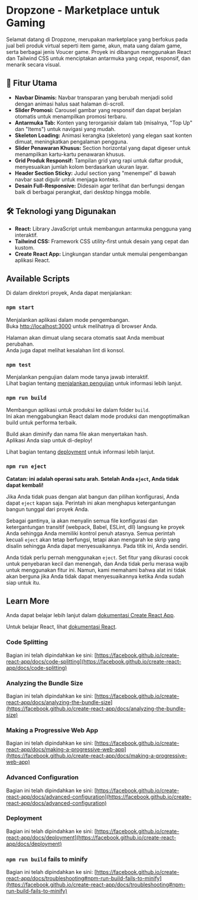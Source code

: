 # Dropzone - Marketplace untuk Gaming

Selamat datang di Dropzone, merupakan marketplace yang berfokus pada jual beli produk virtual seperti item game, akun, mata uang dalam game, serta berbagai jenis Voucer game. Proyek ini dibangun menggunakan React dan Tailwind CSS untuk menciptakan antarmuka yang cepat, responsif, dan menarik secara visual.

## 🚀 Fitur Utama

-   **Navbar Dinamis:** Navbar transparan yang berubah menjadi solid dengan animasi halus saat halaman di-scroll.
-   **Slider Promosi:** Carousel gambar yang responsif dan dapat berjalan otomatis untuk menampilkan promosi terbaru.
-   **Antarmuka Tab:** Konten yang terorganisir dalam tab (misalnya, "Top Up" dan "Items") untuk navigasi yang mudah.
-   **Skeleton Loading:** Animasi kerangka (skeleton) yang elegan saat konten dimuat, meningkatkan pengalaman pengguna.
-   **Slider Penawaran Khusus:** Section horizontal yang dapat digeser untuk menampilkan kartu-kartu penawaran khusus.
-   **Grid Produk Responsif:** Tampilan grid yang rapi untuk daftar produk, menyesuaikan jumlah kolom berdasarkan ukuran layar.
-   **Header Section Sticky:** Judul section yang "menempel" di bawah navbar saat digulir untuk menjaga konteks.
-   **Desain Full-Responsive:** Didesain agar terlihat dan berfungsi dengan baik di berbagai perangkat, dari desktop hingga mobile.

## 🛠️ Teknologi yang Digunakan

-   **React:** Library JavaScript untuk membangun antarmuka pengguna yang interaktif.
-   **Tailwind CSS:** Framework CSS utility-first untuk desain yang cepat dan kustom.
-   **Create React App:** Lingkungan standar untuk memulai pengembangan aplikasi React.

## Available Scripts

Di dalam direktori proyek, Anda dapat menjalankan:

### `npm start`

Menjalankan aplikasi dalam mode pengembangan.\
Buka [http://localhost:3000](http://localhost:3000) untuk melihatnya di browser Anda.

Halaman akan dimuat ulang secara otomatis saat Anda membuat perubahan.\
Anda juga dapat melihat kesalahan lint di konsol.

### `npm test`

Menjalankan pengujian dalam mode tanya jawab interaktif.\
Lihat bagian tentang [menjalankan pengujian](https://facebook.github.io/create-react-app/docs/running-tests) untuk informasi lebih lanjut.

### `npm run build`

Membangun aplikasi untuk produksi ke dalam folder `build`.\
Ini akan menggabungkan React dalam mode produksi dan mengoptimalkan build untuk performa terbaik.

Build akan diminify dan nama file akan menyertakan hash.\
Aplikasi Anda siap untuk di-deploy!

Lihat bagian tentang [deployment](https://facebook.github.io/create-react-app/docs/deployment) untuk informasi lebih lanjut.

### `npm run eject`

**Catatan: ini adalah operasi satu arah. Setelah Anda `eject`, Anda tidak dapat kembali!**

Jika Anda tidak puas dengan alat bangun dan pilihan konfigurasi, Anda dapat `eject` kapan saja. Perintah ini akan menghapus ketergantungan bangun tunggal dari proyek Anda.

Sebagai gantinya, ia akan menyalin semua file konfigurasi dan ketergantungan transitif (webpack, Babel, ESLint, dll) langsung ke proyek Anda sehingga Anda memiliki kontrol penuh atasnya. Semua perintah kecuali `eject` akan tetap berfungsi, tetapi akan mengarah ke skrip yang disalin sehingga Anda dapat menyesuaikannya. Pada titik ini, Anda sendiri.

Anda tidak perlu pernah menggunakan `eject`. Set fitur yang dikurasi cocok untuk penyebaran kecil dan menengah, dan Anda tidak perlu merasa wajib untuk menggunakan fitur ini. Namun, kami memahami bahwa alat ini tidak akan berguna jika Anda tidak dapat menyesuaikannya ketika Anda sudah siap untuk itu.

## Learn More

Anda dapat belajar lebih lanjut dalam [dokumentasi Create React App](https://facebook.github.io/create-react-app/docs/getting-started).

Untuk belajar React, lihat [dokumentasi React](https://reactjs.org/).

### Code Splitting

Bagian ini telah dipindahkan ke sini: [https://facebook.github.io/create-react-app/docs/code-splitting](https://facebook.github.io/create-react-app/docs/code-splitting)

### Analyzing the Bundle Size

Bagian ini telah dipindahkan ke sini: [https://facebook.github.io/create-react-app/docs/analyzing-the-bundle-size](https://facebook.github.io/create-react-app/docs/analyzing-the-bundle-size)

### Making a Progressive Web App

Bagian ini telah dipindahkan ke sini: [https://facebook.github.io/create-react-app/docs/making-a-progressive-web-app](https://facebook.github.io/create-react-app/docs/making-a-progressive-web-app)

### Advanced Configuration

Bagian ini telah dipindahkan ke sini: [https://facebook.github.io/create-react-app/docs/advanced-configuration](https://facebook.github.io/create-react-app/docs/advanced-configuration)

### Deployment

Bagian ini telah dipindahkan ke sini: [https://facebook.github.io/create-react-app/docs/deployment](https://facebook.github.io/create-react-app/docs/deployment)

### `npm run build` fails to minify

Bagian ini telah dipindahkan ke sini: [https://facebook.github.io/create-react-app/docs/troubleshooting#npm-run-build-fails-to-minify](https://facebook.github.io/create-react-app/docs/troubleshooting#npm-run-build-fails-to-minify)
